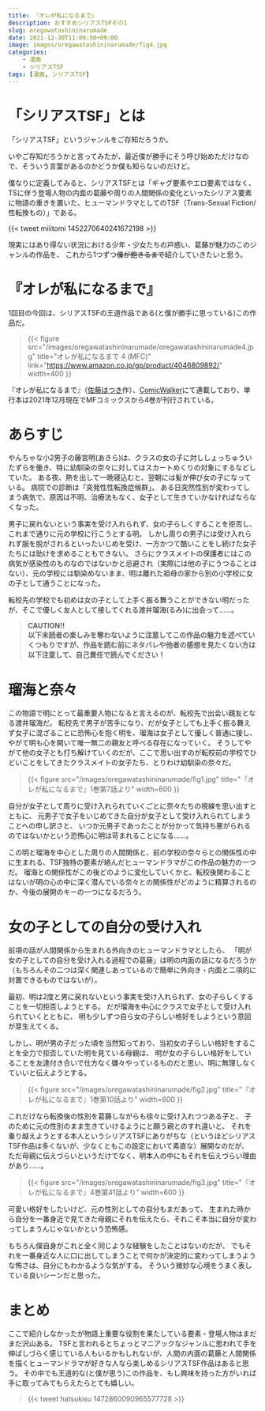 ```yaml
---
title: 『オレが私になるまで』
description: おすすめシリアスTSFその1
slug: oregawatashininarumade
date: 2021-12-30T11:09:50+09:00
image: images/oregawatashininarumade/fig4.jpg
categories:
    - 漫画
    - シリアスTSF
tags: [漫画, シリアスTSF]
---
```

# 「シリアスTSF」とは

「シリアスTSF」というジャンルをご存知だろうか。

いやご存知だろうかと言ってみたが、最近僕が勝手にそう呼び始めただけなので、そういう言葉があるのかどうか僕も知らないのだけど。

僕なりに定義してみると、シリアスTSFとは「ギャグ要素やエロ要素ではなく、TSに伴う登場人物の内面の葛藤や周りの人間関係の変化といったシリアス要素に物語の重きを置いた、ヒューマンドラマとしてのTSF（Trans-Sexual Fiction/性転換もの）」である。

{{< tweet miiitomi 1452270640241672198 >}}

現実にはあり得ない状況における少年・少女たちの戸惑い、葛藤が魅力のこのジャンルの作品を、
これから1つずつ~~僕が飽きるまで~~紹介していきたいと思う。

# 『オレが私になるまで』
1回目の今回は、シリアスTSFの王道作品である(と僕が勝手に思っている)この作品だ。
>{{< figure
    src="/images/oregawatashininarumade/oregawatashininarumade4.jpg"
    title="オレが私になるまで 4 (MFC)"
    link="https://www.amazon.co.jp/gp/product/4046809892/"
    width=400
>}}

『オレが私になるまで』（[佐藤はつき](https://twitter.com/hatukisu?s=20)作）、[ComicWalker](https://comic-walker.com/contents/detail/KDCW_MF00000120010000_68/)にて連載しており、単行本は2021年12月現在でMFコミックスから4巻が刊行されている。

# あらすじ
やんちゃな小2男子の藤宮明(あきら)は、クラスの女の子に対ししょっちゅういたずらを働き、特に幼馴染の奈々に対してはスカートめくりの対象にするなどしていた。
ある夜、熱を出して一晩寝込むと、翌朝には髪が伸び女の子になっている。
病院での診断は「突発性性転換症候群」。
ある日突然性別が変わってしまう病気で、原因は不明、治療法もなく、女子として生きていかなければならなくなった。

男子に戻れないという事実を受け入れられず、女の子らしくすることを拒否し、これまで通りに元の学校に行こうとする明。
しかし周りの男子には受け入れられず服を脱がされるといったいじめを受け、一方かつて酷いことをし続けた女子たちには助けを求めることもできない。
さらにクラスメイトの保護者にはこの病気が感染性のものなのではないかと忌避され（実際には他の子にうつることはない）、元の学校には馴染めないまま、明は離れた祖母の家から別の小学校に女の子として通うことになった。

転校先の学校でも初めは女の子として上手く振る舞うことができない明だったが、そこで優しく友人として接してくれる渡井瑠海(るみ)に出会って……。


>**CAUTION!!**  
>**以下未読者の楽しみを奪わないように注意してこの作品の魅力を述べていくつもりですが、作品を読む前にネタバレや他者の感想を見たくない方は以下注意して、自己責任で読んでください！**


# 瑠海と奈々
この物語で明にとって最重要人物になると言えるのが、転校先で出会い親友となる渡井瑠海だ。
転校先で男子が苦手になり、だが女子としても上手く振る舞えず女子に混ざることに恐怖心を抱く明を、瑠海は女子として優しく普通に接し、やがて明も心を開いて唯一無二の親友と呼べる存在になっていく。
そうしてやがて他の女子とも打ち解けていくのだが、ここで思い出すのが転校前の学校でひどいことをしてきたクラスメイトの女子たち、とりわけ幼馴染の奈々だ。
>{{< figure
    src="/images/oregawatashininarumade/fig1.jpg"
    title="『オレが私になるまで』1巻第7話より"
    width=600
>}}

自分が女子として周りに受け入れられていくごとに奈々たちの視線を思い出すとともに、
元男子で女子をいじめてきた自分が女子として受け入れられてしまうことへの申し訳さと、
いつか元男子であったことが分かって気持ち悪がられるのではないかという恐怖心に明は苛まれることになる……。

この明と瑠海を中心とした周りの人間関係と、前の学校の奈々らとの関係性の中に生まれる、TSF独特の要素が絡んだヒューマンドラマがこの作品の魅力の一つだ。
瑠海との関係性がこの後どのように変化していくかと、転校後関わることはないが明の心の中に深く潜んでいる奈々との関係性がどのように精算されるのか、今後の展開のキーの一つになるだろう。

# 女の子としての自分の受け入れ
前項の話が人間関係から生まれる外向きのヒューマンドラマとしたら、
「明が女の子としての自分を受け入れる過程での葛藤」は明の内面の話になるだろうか（もちろんその二つは深く関連しあっているので簡単に外向き・内面と二項的に対置できるものではないが）。

最初、明は2度と男に戻れないという事実を受け入れられず、女の子らしくすることを一切拒否しようとする。
だが瑠海を中心にクラスで女子として受け入れられていくとともに、
明も少しずつ自ら女の子らしい格好をしようという意図が芽生えてくる。

しかし、明が男の子だった頃を当然知っており、当初女の子らしい格好をすることを全力で拒否していた明を見ている母親は、
明が女の子らしい格好をしていることを友達付き合いで仕方なく嫌々やっているものだと思い、明に無理しなくていいと伝えようとする。

>{{< figure
     src="/images/oregawatashininarumade/fig2.jpg"
     title="『オレが私になるまで』1巻第10話より"
     width=600
>}}

これだけなら転換後の性別を葛藤しながらも徐々に受け入れつつある子と、
子のために元の性別のまま生きていけるようにと願う親とのすれ違いと、
それを乗り越えようとする本人というシリアスTSFにありがちな（というほどシリアスTSF作品は多くないが、少なくともこの設定において素直な）展開なのだが、
ただ母親に伝えづらいというだけでなく、明本人の中にもそれを伝えづらい理由があり……。

>{{< figure
     src="/images/oregawatashininarumade/fig3.jpg"
     title="『オレが私になるまで』4巻第41話より"
     width=600
>}}

可愛い格好をしたいけど、元の性別としての自分もまだあって、
生まれた時から自分を一番身近で見てきた母親にそれを伝えたら、それこそ本当に自分が変わってしまうんじゃないかという恐怖感。

もちろん僕自身がこれと全く同じような経験をしたことはないのだが、
でもそれを一番身近な人に口に出してしまうことで何かが決定的に変わってしまうような怖さは、自分にもわかるような気がする。
そういう微妙な心境をうまく表している良いシーンだと思った。

# まとめ
ここで紹介しなかったが物語上重要な役割を果たしている要素・登場人物はまだまだ沢山ある。
TSFと言われるとちょっとマニアックなジャンルに思われて手を伸ばしづらく感じている人もいるかもしれないが、人間の内面の葛藤と人間関係を描くヒューマンドラマが好きな人なら楽しめるシリアスTSF作品はあると思う。
その中でも王道的な(と僕が思う)この作品を、もし興味を持った方がいれば手に取ってみてもらえたらとても嬉しい。

>{{< tweet hatsukisu 1472860090965577728 >}}

